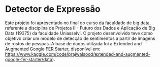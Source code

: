 # Detector de Expressão
Este projeto foi apresentado no final do curso da faculdade de big data, referente a disciplina de Projetos II - Futuro dos Dados e Aplicação de Big Data (19375) da faculdade Uniasselvi.
O projeto desenvolvido teve como objetivo criar um modelo de detecção de sentimentos a partir de imagens de rostos de pessoas.
A base de dados utilzada foi a Extended and Augmented Google FER Starter, disponível em: https://www.kaggle.com/code/prajwalsood/extended-and-augmented-google-fer-starter/data).


